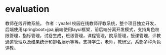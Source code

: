 # evaluation
教师在线评教系统。 作者：yeafel
校园在线教师评教系统，整个项目独立开发，后端使用springboot+jpa,前端使用layui框架，前后端分离开发模式，支持角色权限管理，指标管理，试卷生成，班级管理，课程管理，院系管理，授课管理，评教通道管理以及结果统计和排名展示等等。支持学生，老师，教研室，系部多种角色评教。
